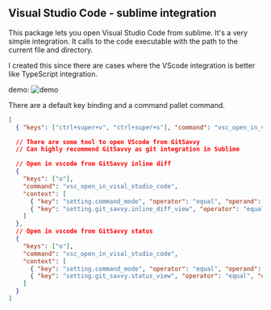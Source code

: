 ## Visual Studio Code - sublime integration

This package lets you open Visual Studio Code from sublime. It's a very simple integration. It calls to the code executable with the path to the current file and directory.

I created this since there are cases where the VScode integration is better like TypeScript integration.

demo:
![demo](https://user-images.githubusercontent.com/3492040/74849506-12179c80-5339-11ea-879d-e78cab43cbb7.gif)

There are a default key binding and a command pallet command.
```json
[
  { "keys": ["ctrl+super+v", "ctrl+super+s"], "command": "vsc_open_in_visal_studio_code" },

  // There are some tool to open VScode from GitSavvy
  // Can highly recommend GitSavvy as git integration in Sublime

  // Open in vscode from GitSavvy inline diff
  {
    "keys": ["o"],
    "command": "vsc_open_in_visal_studio_code",
    "context": [
      { "key": "setting.command_mode", "operator": "equal", "operand": false },
      { "key": "setting.git_savvy.inline_diff_view", "operator": "equal", "operand": true }
    ]
  },
  // Open in vscode from GitSavvy status
  {
    "keys": ["o"],
    "command": "vsc_open_in_visal_studio_code",
    "context": [
      { "key": "setting.command_mode", "operator": "equal", "operand": false },
      { "key": "setting.git_savvy.status_view", "operator": "equal", "operand": true }
    ]
  }
]
```
